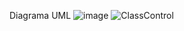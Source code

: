 Diagrama UML
![image](https://github.com/cesar050/Brazo_Robotico_Grupo4-PIS-/assets/166522713/b5034bee-497f-4dda-8d87-7d78056b0891)
![ClassControl](https://github.com/cesar050/Brazo_Robotico_Grupo4-PIS-/assets/166522585/2b9310e2-a7a0-42ef-a061-9e568c984e22)
